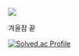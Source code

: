 <a href="https://velog.io/@sungw00ng/posts" target="_blank"><img src="https://img.shields.io/badge/Velog-20C997?style=flat-square&logo=Velog&logoColor=FFFFFF"/></a>

겨울잠 끝

[![Solved.ac Profile](http://mazassumnida.wtf/api/v2/generate_badge?boj=showwoonggical)](https://solved.ac/showwoonggical/)
